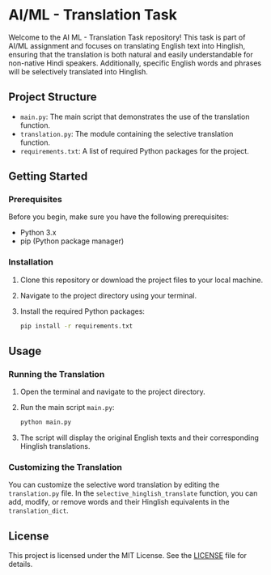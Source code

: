 # AI/ML - Translation Task

Welcome to the AI ML - Translation Task repository! This task is part of AI/ML assignment and focuses on translating English text into Hinglish, ensuring that the translation is both natural and easily understandable for non-native Hindi speakers. Additionally, specific English words and phrases will be selectively translated into Hinglish.

## Project Structure

- `main.py`: The main script that demonstrates the use of the translation function.
- `translation.py`: The module containing the selective translation function.
- `requirements.txt`: A list of required Python packages for the project.

## Getting Started

### Prerequisites

Before you begin, make sure you have the following prerequisites:

- Python 3.x
- pip (Python package manager)

### Installation

1. Clone this repository or download the project files to your local machine.

2. Navigate to the project directory using your terminal.

3. Install the required Python packages:

    ```bash
    pip install -r requirements.txt
    ```

## Usage

### Running the Translation

1. Open the terminal and navigate to the project directory.

2. Run the main script `main.py`:

    ```bash
    python main.py
    ```

3. The script will display the original English texts and their corresponding Hinglish translations.

### Customizing the Translation

You can customize the selective word translation by editing the `translation.py` file. In the `selective_hinglish_translate` function, you can add, modify, or remove words and their Hinglish equivalents in the `translation_dict`.

## License

This project is licensed under the MIT License. See the [LICENSE](LICENSE) file for details.
